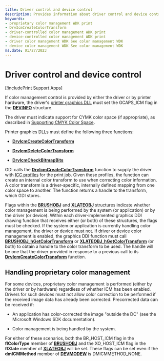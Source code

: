```yaml
---
title: Driver control and device control
description: Provides information about driver control and device control.
keywords:
- proprietary color management WDK print
- DrvIcmCreateColorTransform
- driver-controlled color management WDK print
- device-controlled color management WDK print
- driver color management WDK See color management WDK
- device color management WDK See color management WDK
ms.date: 01/27/2023
---
```


# Driver control and device control

[!include[Print Support Apps](../includes/print-support-apps.md)]

If color management control is provided by either the driver or by printer hardware, the driver's [printer graphics DLL](printer-graphics-dll.md) must set the GCAPS_ICM flag in the [**DEVINFO**](/windows/win32/api/winddi/ns-winddi-devinfo) structure.

The driver must indicate support for CYMK color space (if appropriate), as described in [Supporting CMYK Color Space](supporting-cmyk-color-space.md).

Printer graphics DLLs must define the following three functions:

- [**DrvIcmCreateColorTransform**](/windows/win32/api/winddi/nf-winddi-drvicmcreatecolortransform)

- [**DrvIcmDeleteColorTransform**](/windows/win32/api/winddi/nf-winddi-drvicmdeletecolortransform)

- [**DrvIcmCheckBitmapBits**](/windows/win32/api/winddi/nf-winddi-drvicmcheckbitmapbits)

GDI calls the [**DrvIcmCreateColorTransform**](/windows/win32/api/winddi/nf-winddi-drvicmcreatecolortransform) function to supply the driver with [ICC profiles](./installing-icc-profiles.md) for the print job. Given these profiles, the function can create an internal color transform to use when correcting color information. A color transform is a driver-specific, internally defined mapping from one color space to another. The function returns a handle to the transform, which GDI stores.

Flags within the [**BRUSHOBJ**](/windows/win32/api/winddi/ns-winddi-brushobj) and [**XLATEOBJ**](/windows/win32/api/winddi/ns-winddi-xlateobj) structures indicate whether color management is being performed by the system (or application) or by the driver (or device). Within each driver-implemented graphics DDI drawing function that receives either (or both) of these structures, the flags must be checked. If the system or application is currently handling color management, the driver or device must not. If driver or device color management is enabled, the graphics DDI function must call [**BRUSHOBJ_hGetColorTransform**](/windows/win32/api/winddi/nf-winddi-brushobj_hgetcolortransform) or [**XLATEOBJ_hGetColorTransform**](/windows/win32/api/winddi/nf-winddi-xlateobj_hgetcolortransform) (or both) to obtain a handle to the color transform to be used. The handle will be one that the driver provided in response to a previous call to its [**DrvIcmCreateColorTransform**](/windows/win32/api/winddi/nf-winddi-drvicmcreatecolortransform) function.

## Handling proprietary color management

For some devices, proprietary color management is performed (either by the driver or by hardware) regardless of whether ICM has been enabled. Drivers for such devices must not allow color correction to be performed if the received image data has already been corrected. Precorrected data can be received if:

- An application has color-corrected the image "outside the DC" (see the Microsoft Windows SDK documentation).

- Color management is being handled by the system.

For either of these scenarios, both the BR_HOST_ICM flag in the **flColorType** member of [**BRUSHOBJ**](/windows/win32/api/winddi/ns-winddi-brushobj) and the XO_HOST_ICM flag in the **flXlate** member of [**XLATEOBJ**](/windows/win32/api/winddi/ns-winddi-xlateobj) will be set. These flags can be set even if the **dmICMMethod** member of [**DEVMODEW**](/windows/win32/api/wingdi/ns-wingdi-devmodew) is DMICMMETHOD_NONE.
